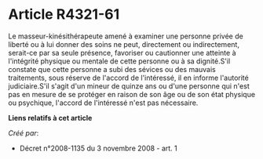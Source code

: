 # Article R4321-61

Le masseur-kinésithérapeute amené à examiner une personne privée de liberté ou à lui donner des soins ne peut, directement ou
indirectement, serait-ce par sa seule présence, favoriser ou cautionner une atteinte à l'intégrité physique ou mentale de
cette personne ou à sa dignité.S'il constate que cette personne a subi des sévices ou des mauvais traitements, sous réserve
de l'accord de l'intéressé, il en informe l'autorité judiciaire.S'il s'agit d'un mineur de quinze ans ou d'une personne qui
n'est pas en mesure de se protéger en raison de son âge ou de son état physique ou psychique, l'accord de l'intéressé n'est
pas nécessaire.

**Liens relatifs à cet article**

_Créé par_:

  - Décret n°2008-1135 du 3 novembre 2008 - art. 1
